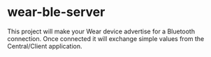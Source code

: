 # wear-ble-server

This project will make your Wear device advertise for a Bluetooth connection.
Once connected it will exchange simple values from the Central/Client application.
